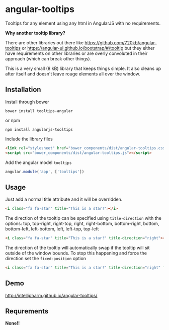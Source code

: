 # angular-tooltips

Tooltips for any element using any html in AngularJS with no requirements.

**Why another tooltip library?**

There are other libraries out there like https://github.com/720kb/angular-tooltips or https://angular-ui.github.io/bootstrap/#/tooltip
but they either have requirements on other libraries or are overly convoluted in their approach (which can break other things).

This is a very small (8 kB) library that keeps things simple. It also cleans up after itself and doesn't leave rouge elements all over the window.

## Installation

Install through bower

```
bower install tooltips-angular
```

or npm

```
npm install angularjs-tooltips
```

Include the library files

```html
<link rel="stylesheet" href="bower_components/dist/angular-tooltips.css" />
<script src="bower_components/dist/angular-tooltips.js"></script>
```

Add the angular model ```tooltips```

```js
angular.module('app', ['tooltips'])
```

## Usage

Just add a normal title attribute and it will be overridden.

```html
<i class="fa fa-star" title="This is a star!"></i>
```

The direction of the tooltip can be specified using ```title-direction``` with the options: top, top-right, right-top, right, right-bottom, bottom-right, bottom, bottom-left, left-bottom, left, left-top, top-left

```html
<i class="fa fa-star" title="This is a star!" title-direction="right"></i>
```

The direction of the tooltip will automatically swap if the tooltip will sit outside of the window bounds.
To stop this happening and force the direction set the ```fixed-position``` option

```html
<i class="fa fa-star" title="This is a star!" title-direction="right" fixed-position="true"></i>
```

## Demo

http://intellipharm.github.io/angular-tooltips/

## Requrements

**None!!**
